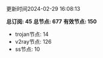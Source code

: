 更新时间2024-02-29 16:08:13

**总订阅: 45**
**总节点: 677**
**有效节点: 150**
- trojan节点: 14
- v2ray节点: 126
- ss节点: 10
